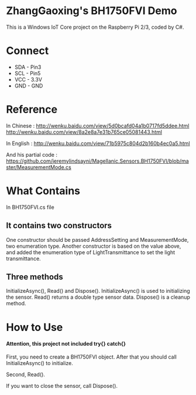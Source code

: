 # ZhangGaoxing's BH1750FVI Demo
This is a Windows IoT Core project on the Raspberry Pi 2/3, coded by C#.

# Connect
* SDA - Pin3
* SCL - Pin5
* VCC - 3.3V
* GND - GND

# Reference
In Chinese : http://wenku.baidu.com/view/5d0bcafd04a1b0717fd5ddee.html http://wenku.baidu.com/view/8a2e8a7e31b765ce05081443.html

In English : http://wenku.baidu.com/view/71b5975c804d2b160b4ec0a5.html

And his partial code : https://github.com/jeremylindsayni/Magellanic.Sensors.BH1750FVI/blob/master/MeasurementMode.cs

# What Contains
In BH1750FVI.cs file

## It contains two constructors
One constructor should be passed AddressSetting and MeasurementMode, two enumeration type. Another constructor is based on the value above, and added the enumeration type of LightTransmittance to set the light transmittance.

## Three methods 
InitializeAsync(), Read() and Dispose(). InitializeAsync() is used to initializing the sensor. Read() returns a double type sensor data. Dispose() is a cleanup method.

# How to Use
#### Attention, this project not included try{} catch{}
First, you need to create a BH1750FVI object. After that you should call InitializeAsync() to initialize.

Second, Read().

If you want to close the sensor, call Dispose().
